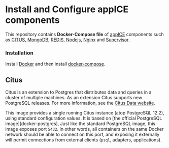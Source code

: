 # Install and Configure appICE components

This repository contains **Docker-Compose file** of [appICE](https://www.appice.io/) components such as [CITUS](https://www.citusdata.com/), [MongoDB](http://www.mongodb.org), [REDIS](https://redis.io/), [Nodejs](https://nodejs.org/en/), [Nginx](https://www.nginx.com/) and [Supervisor](http://supervisord.org/).

### Installation

  Install [Docker](https://docs.docker.com/engine/install/) and then install [docker-compose](https://docs.docker.com/compose/install/).
  
## Citus

Citus is an extension to Postgres that distributes data and queries in a cluster of multiple machines. As an extension Citus supports new PostgreSQL releases. For more information, see the [Citus Data website](https://www.citusdata.com/).

This image provides a single running Citus instance (atop PostgreSQL 12.2), using standard configuration values. It is based on [the official PostgreSQL image][docker-postgres], Just like the standard PostgreSQL image, this image exposes port `5432`. In other words, all containers on the same Docker network should be able to connect on this port, and exposing it externally will permit connections from external clients (`psql`, adapters, applications).
